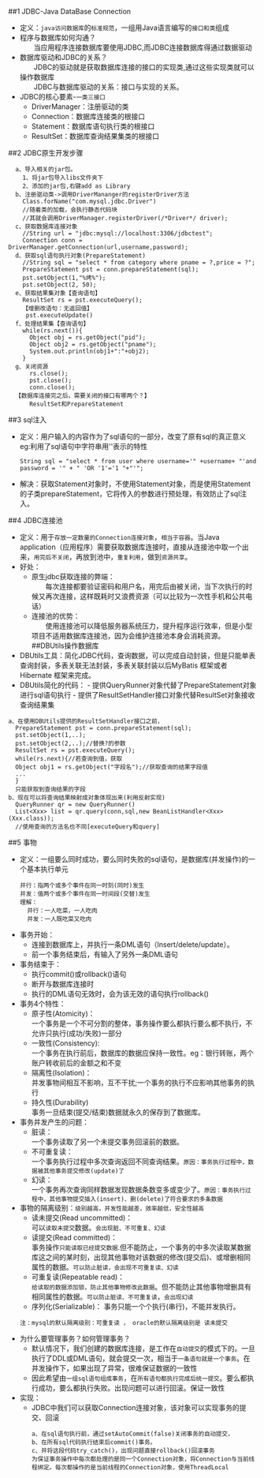 ##1 JDBC-Java DataBase Connection
  - 定义：`java访问数据库`的`标准规范`，一组用Java语言编写的`接口和类`组成
  - 程序与数据库如何沟通？<br>
  　　当应用程序连接数据库要使用JDBC,而JDBC连接数据库得通过数据驱动
  - 数据库驱动和JDBC的关系？<br>
  　　JDBC的驱动就是获取数据库连接的接口的实现类,通过这些实现类就可以操作数据库<br>
  　　JDBC与数据库驱动的关系：接口与实现的关系。
  - JDBC的核心要素-`一类三接口`
    - DriverManager：注册驱动的类
    - Connection：数据库连接类的根接口
    - Statement：数据库语句执行类的根接口
    - ResultSet：数据库查询结果集类的根接口

##2 JDBC原生开发步骤
```
  a、导入相关的jar包。
    1、将jar包导入libs文件夹下
    2、添加的jar包,右键add as Library
  b、注册驱动类->调用DriverMananger的registerDriver方法
    Class.forName("com.mysql.jdbc.Driver")
    //随着类的加载，会执行静态代码块
    //其就会调用DriverManager.registerDriver(/*Driver*/ driver);
  c、获取数据库连接对象
    //String url = "jdbc:mysql://localhost:3306/jdbctest";
    Connection conn = DriverManager.getConnection(url,username,password);
  d、获取sql语句执行对象(PrepareStatement)
    //String sql = "select * from category where pname = ?,price = ?";
    PrepareStatement pst = conn.prepareStatement(sql);
    pst.setObject(1,"%烤%");
    pst.setObject(2, 50);
  e、获取结果集对象【查询语句】
    ResultSet rs = pst.executeQuery();
    【增删改语句：无返回值】
     pst.executeUpdate()
  f、处理结果集【查询语句】
    while(rs.next()){
      Object obj = rs.getObject("pid");
      Object obj2 = rs.getObject("pname");
      System.out.println(obj1+":"+obj2);
    }
  g、关闭资源
      rs.close();
      pst.close();
      conn.close();
  【数据库连接完之后，需要关闭的接口有哪两个？】
      ResultSet和PrepareStatement
```

##3 sql注入
  - 定义：用户输入的内容作为了sql语句的一部分，改变了原有sql的真正意义<br>
  eg:利用了sql语句中字符串用''表示的特性
    ```
    String sql = "select * from user where username='" +username+ "'and password = '" + " 'OR '1'='1 "+"'";
    ```
  - 解决：获取Statement对象时，不使用Statement对象，而是使用Statement的子类prepareStatement，它将传入的参数进行预处理，有效防止了sql注入。

##4 JDBC连接池
  - 定义：用于`存放一定数量的Connection连接对象`，`相当于容器`。当Java application（应用程序）需要获取数据库连接时，直接从连接池中取一个出来，`用完后不关闭`，再放到池中，`重复利用`，做到`资源共享`。
  - 好处：
    - 原生jdbc获取连接的弊端：<br>
    　　每次连接都要验证密码和用户名，用完后由被关闭，当下次执行的时候又再次连接，这样既耗时又浪费资源（可以比较为一次性手机和公共电话）
    - 连接池的优势：<br>
    　　使用连接池可以降低服务器系统压力，提升程序运行效率，但是小型项目不适用数据库连接池，因为会维护连接池本身会消耗资源。
##DBUtils操作数据库
  - DBUtils工具：简化JDBC代码，查询数据，可以完成自动封装，但是只能单表查询封装，多表关联无法封装，多表关联封装以后MyBatis 框架或者Hibernate 框架来完成。
  -  DBUtils简化的代码：
    - 提供QueryRunner对象代替了PrepareStatement对象进行sql语句执行
    - 提供了ResultSetHandler接口对象代替ResultSet对象接收查询结果集
  ```
  a、在使用DBUtils提供的ResultSetHandler接口之前，
    PrepareStatement pst = conn.prepareStatement(sql);
    pst.setObject(1,..);
    pst.setObject(2,..);//替换?的参数
    ResultSet rs = pst.executeQuery();
    while(rs.next){//若查询到值，获取
    Object obj1 = rs.getObject("字段名");//获取查询的结果字段值
    ...
    }
    只能获取到查询结果的字段
  b、现在可以将查询结果映射成对象体现出来(利用反射实现)
    QueryRunner qr = new QueryRunner()
    List<Xxx> list = qr.query(conn,sql,new BeanListHandler<Xxx>(Xxx.class));
    //使用查询的方法名也不同[executeQuery和query]
  ```
##5 事物
  - 定义：一组要么同时成功，要么同时失败的sql语句，是数据库(并发操作)的一个基本执行单元
    ```
    并行：指两个或多个事件在同一时刻(同时)发生
    并发：值两个或多个事件在同一时间段(交替)发生
    理解：
      并行：一人吃菜，一人吃肉
      并发：一人既吃菜又吃肉
    ```
  - 事务开始： 
    - 连接到数据库上，并执行一条DML语句（Insert/delete/update）。
    - 前一个事务结束后，有输入了另外一条DML语句
  - 事务结束于： 
    - 执行commit()或rollback()语句
    - 断开与数据库连接时
    - 执行的DML语句无效时，会为该无效的语句执行rollback()
  - 事务4个特性：
    - 原子性(Atomicity)：<br>
      一个事务是一个不可分割的整体，事务操作要么都执行要么都不执行，不允许只执行(成功/失败)一部分
    - 一致性(Consistency):<br>
      一个事务在执行前后，数据库的数据应保持一致性。eg：银行转账，两个账户转收前后的金额之和不变
    - 隔离性(Isolation)：<br>
      并发事物间相互不影响，互不干扰;一个事务的执行不应影响其他事务的执行
    - 持久性(Durability)<br>
      事务一旦结束(提交/结束)数据就永久的保存到了数据库。
  - 事务并发产生的问题：
    - 脏读：<br>
      一个事务读取了另一个未提交事务回滚前的数据。
    - 不可重复读：<br>
      一个事务执行过程中多次查询返回不同查询结果。`原因：事务执行过程中，数据被其他事务提交修改(update)了`
    - 幻读：<br>
      一个事务再次查询同样数据发现数据条数变多或变少了。`原因：事务执行过程中，其他事物提交插入(insert)、删(delete)了符合要求的多条数据`
  - 事物的隔离级别：`级别越高，并发性能越差，效率越低，安全性越高`
    - 读未提交(Read uncommitted)：<br>
      可以`读取未提交`数据。`会出现脏、不可重复、幻读` 
    - 读提交(Read committed)：<br>
      事务操作`只能读取已经提交数据`.但不能防止，一个事务的中多次读取某数据库这之间的某时刻，出现其他事物对该数据的修改(提交后)、或增删相同属性的数据。`可以防止脏读，会出现不可重复读、幻读`
    - 可重复读(Repeatable read)：<br>
      `给读取的数据添加锁，防止其他事物修改此数据`。但不能防止其他事物增删具有相同属性的数据。`可以防止脏读、不可重复读`，`会出现幻读`
    - 序列化(Serializable)：
      事务只能一个个执行(串行)，不能并发执行。
    ```
    注：mysql的默认隔离级别：可重复读 ， oracle的默认隔离级别是 读未提交
    ```
  - 为什么要管理事务？如何管理事务？
    - 默认情况下，我们创建的数据库连接，是工作在`自动提交`的模式下的。一旦执行了DDL或DML语句，就会提交一次，相当于`一条语句就是一个事务`。在并发操作下，如果出现了异常，很难保证数据的一致性
    - 因此希望由`一组sql语句组成事务`，在`所有语句都执行完成后统一提交`。要么都执行成功，要么都执行失败。出现问题可以进行回滚。保证一致性
  - 实现：
    - JDBC中我们可以获取Connection连接对象，该对象可以实现事务的提交、回滚
      ```
      a、在sql语句执行前，通过setAutoCommit(false)关闭事务的自动提交，
      b、在所有sql代码执行结束后commit()事务。
      c、并将这段代码try_catch()，出现问题直接rollback()回滚事务
      为保证事务操作中每次都处理的是同一个Connection对象，将Connection与当前线程绑定。每次都操作的是当前线程的Connection对象，使用ThreadLocal
      ```